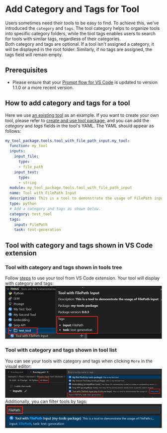 # Add Category and Tags for Tool
Users sometimes need their tools to be easy to find. To achieve this, we've introduced the `category` and `tags`. The tool category helps to organize tools into specific category folders, while the tool tags enables users to search for tools with similar tags, regardless of their categories.  
Both category and tags are optional. If a tool isn't assigned a category, it will be displayed in the root folder. Similarly, if no tags are assigned, the tags field will remain empty.

## Prerequisites
- Please ensure that your [Prompt flow for VS Code](https://marketplace.visualstudio.com/items?itemName=prompt-flow.prompt-flow) is updated to version 1.1.0 or a more recent version.

## How to add category and tags for a tool
Here we use [an existing tool](https://github.com/microsoft/promptflow/tree/main/examples/tools/tool-package-quickstart/my_tool_package/yamls/tool_with_file_path_input.yaml) as an example. If you want to create your own tool, please refer to [create and use tool package](create-and-use-tool-package.md#create-custom-tool-package), and you can add the _category_ and _tags_ fields in the tool's YAML.
The YAML should appear as follows:
```yaml
my_tool_package.tools.tool_with_file_path_input.my_tool:
  function: my_tool
  inputs:
    input_file:
      type:
      - file_path
    input_text:
      type:
      - string
  module: my_tool_package.tools.tool_with_file_path_input
  name: Tool with FilePath Input
  description: This is a tool to demonstrate the usage of FilePath input
  type: python
  # Add a category and tags as shown below.
  category: test_tool
  tags:
    input: FilePath
    task: text-generation
```

## Tool with category and tags shown in VS Code extension
### Tool with category and tags shown in tools tree
Follow [steps](create-and-use-tool-package.md#use-your-tool-from-vscode-extension) to use your tool from VS Code extension. Your tool will display with category and tags:  
![category_and_tags_in_extension](../../media/how-to-guides/develop-a-tool/category_and_tags_in_extension.png)

### Tool with category and tags shown in tool list
You can see your tools with category and tags when clicking `More` in the visual editor:  
![category_and_tags_in_tool_list](../../media/how-to-guides/develop-a-tool/category_and_tags_in_tool_list.png)  
Additionally, you can filter tools by tags:  
![filter_tools_by_tag](../../media/how-to-guides/develop-a-tool/filter_tools_by_tag.png)